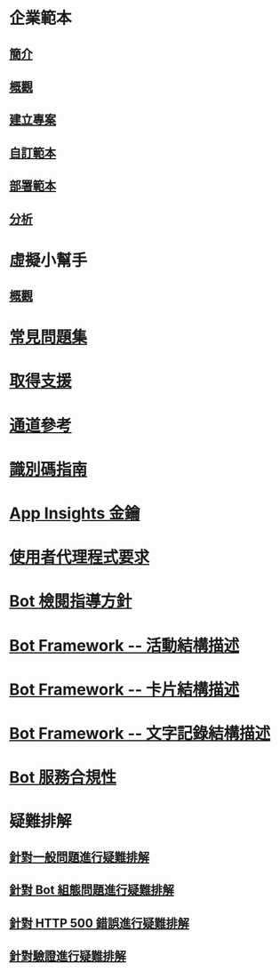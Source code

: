# 企業範本
## [簡介](../v4sdk/bot-builder-enterprise-template-overview.md)
## [概觀](../v4sdk/bot-builder-enterprise-template-overview-detail.md)
## [建立專案](../v4sdk/bot-builder-enterprise-template-create-project.md)
## [自訂範本](../v4sdk/bot-builder-enterprise-template-customize.md)
## [部署範本](../v4sdk/bot-builder-enterprise-template-deployment.md)
## [分析](../v4sdk/bot-builder-enterprise-template-powerbi.md)
# 虛擬小幫手 
## [概觀](../v4sdk/bot-builder-virtual-assistant-introduction.md)
# [常見問題集](../bot-service-resources-bot-framework-faq.md)
# [取得支援](../bot-service-resources-links-help.md)
# [通道參考](../bot-service-channels-reference.md)
# [識別碼指南](../bot-service-resources-identifiers-guide.md)
# [App Insights 金鑰](../bot-service-resources-app-insights-keys.md)
# [使用者代理程式要求](../bot-service-resources-user-agent.md)
# [Bot 檢閱指導方針](../bot-service-review-guidelines.md)
# [Bot Framework -- 活動結構描述](https://aka.ms/botSpecs-activitySchema)
# [Bot Framework -- 卡片結構描述](https://aka.ms/botSpecs-cardSchema)
# [Bot Framework -- 文字記錄結構描述](https://aka.ms/botSpecs-transcripts)
# [Bot 服務合規性](../v4sdk/bot-service-compliance.md)
# 疑難排解
## [針對一般問題進行疑難排解](../bot-service-troubleshoot-general-problems.md)
## [針對 Bot 組態問題進行疑難排解](../bot-service-troubleshoot-bot-configuration.md)
## [針對 HTTP 500 錯誤進行疑難排解](../bot-service-troubleshoot-500-errors.md)
## [針對驗證進行疑難排解](../bot-service-troubleshoot-authentication-problems.md)
